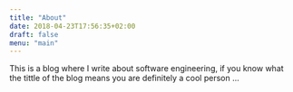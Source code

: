 ```yaml
---
title: "About"
date: 2018-04-23T17:56:35+02:00
draft: false
menu: "main"
---
```


This is a blog where I write about software engineering, if you know what the tittle of the blog means you are definitely a cool person ...

